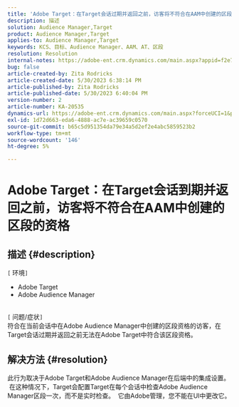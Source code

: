 ```yaml
---
title: 'Adobe Target：在Target会话过期并返回之前，访客将不符合在AAM中创建的区段的资格'
description: 描述
solution: Audience Manager,Target
product: Audience Manager,Target
applies-to: Audience Manager,Target
keywords: KCS、目标、Audience Manager、AAM、AT、区段
resolution: Resolution
internal-notes: https://adobe-ent.crm.dynamics.com/main.aspx?appid=f2e74f34-7119-ea11-a811-000d3a5936c5&forceUCI=1&newWindow=true&pagetype=entityrecord&etn=knowledgearticle&id=45e8e885-2b47-e911-a952-000d3a34ebb5
bug: false
article-created-by: Zita Rodricks
article-created-date: 5/30/2023 6:38:14 PM
article-published-by: Zita Rodricks
article-published-date: 5/30/2023 6:40:04 PM
version-number: 2
article-number: KA-20535
dynamics-url: https://adobe-ent.crm.dynamics.com/main.aspx?forceUCI=1&pagetype=entityrecord&etn=knowledgearticle&id=0088281f-19ff-ed11-8f6e-6045bd0063aa
exl-id: 1d72d663-eda6-4888-ac7e-ac39659c0570
source-git-commit: b65c5d951354da79e34a5d2ef2e4abc5859523b2
workflow-type: tm+mt
source-wordcount: '146'
ht-degree: 5%

---
```


# Adobe Target：在Target会话到期并返回之前，访客将不符合在AAM中创建的区段的资格

## 描述 {#description}

`[` 环境`]` <br>
- Adobe Target
- Adobe Audience Manager

<br>`[` 问题/症状`]` <br>
符合在当前会话中在Adobe Audience Manager中创建的区段资格的访客，在Target会话过期并返回之前无法在Adobe Target中符合该区段资格。


## 解决方法 {#resolution}


此行为取决于Adobe Target和Adobe Audience Manager在后端中的集成设置。  在这种情况下，Target会配置Target在每个会话中检查Adobe Audience Manager区段一次，而不是实时检查。  它由Adobe管理，您不能在UI中更改它。
